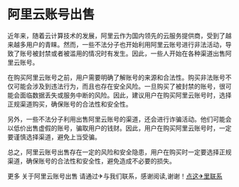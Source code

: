 # 阿里云账号出售

近年来，随着云计算技术的发展，阿里云作为国内领先的云服务提供商，受到了越来越多用户的青睐。然而，一些不法分子也开始利用阿里云账号进行非法活动，导致了账号被封禁或者被滥用的情况时有发生。因此，一些人开始在各种渠道出售阿里云账号。

在购买阿里云账号之前，用户需要明确了解账号的来源和合法性。购买非法账号不仅可能会涉及到违法行为，而且也存在安全风险。一旦购买了被封禁的账号，很可能会面临数据丢失或服务中断的风险。因此，建议用户在购买阿里云账号时，选择正规渠道购买，确保账号的合法性和安全性。

另外，一些不法分子利用出售阿里云账号的渠道，还会进行诈骗活动。他们可能会以低价出售虚假的账号，骗取用户的钱财。因此，用户在购买阿里云账号时，一定要谨慎选择渠道，避免上当受骗。

总之，阿里云账号出售存在一定的风险和安全隐患，用户在购买时一定要选择正规渠道，确保账号的合法性和安全性，避免造成不必要的损失。

更多 关于阿里云账号出售 请通过✈与我们联系，感谢阅读,谢谢！[点这✈里联系](https://ww.k02.cc)